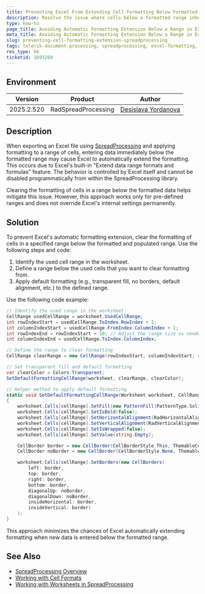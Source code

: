 ```yaml
---
title: Preventing Excel From Extending Cell Formatting Below Formatted Range Using SpreadProcessing
description: Resolve the issue where cells below a formatted range inherit formatting when using SpreadProcessing to generate Excel files.
type: how-to
page_title: Avoiding Automatic Formatting Extension Below a Range in Excel with SpreadProcessing
meta_title: Avoiding Automatic Formatting Extension Below a Range in Excel with SpreadProcessing
slug: preventing-cell-formatting-extension-spreadprocessing
tags: telerik-document-processing, spreadprocessing, excel-formatting, cell-formatting, worksheet
res_type: kb
ticketid: 1693269
---
```


## Environment

 Version | Product | Author | 
| ---- | ---- | ---- | 
| 2025.2.520| RadSpreadProcessing |[Desislava Yordanova](https://www.telerik.com/blogs/author/desislava-yordanova)|

## Description

When exporting an Excel file using [SpreadProcessing](https://docs.telerik.com/devtools/document-processing/libraries/radspreadprocessing/overview) and applying formatting to a range of cells, entering data immediately below the formatted range may cause Excel to automatically extend the formatting. This occurs due to Excel's built-in "Extend data range formats and formulas" feature. The behavior is controlled by Excel itself and cannot be disabled programmatically from within the SpreadProcessing library.

Clearing the formatting of cells in a range below the formatted data helps mitigate this issue. However, this approach works only for pre-defined ranges and does not override Excel's internal settings permanently.

## Solution

To prevent Excel's automatic formatting extension, clear the formatting of cells in a specified range below the formatted and populated range. Use the following steps and code:

1. Identify the used cell range in the worksheet.
2. Define a range below the used cells that you want to clear formatting from.
3. Apply default formatting (e.g., transparent fill, no borders, default alignment, etc.) to the defined range.

Use the following code example:

```csharp
// Identify the used range in the worksheet
CellRange usedCellRange = worksheet.UsedCellRange;
int rowIndexStart = usedCellRange.ToIndex.RowIndex + 1;
int columnIndexStart = usedCellRange.FromIndex.ColumnIndex + 1;
int rowIndexEnd = rowIndexStart + 10; // Adjust the range size as needed
int columnIndexEnd = usedCellRange.ToIndex.ColumnIndex;

// Define the range to clear formatting
CellRange clearRange = new CellRange(rowIndexStart, columnIndexStart, rowIndexEnd, columnIndexEnd);

// Set transparent fill and default formatting
var clearColor = Colors.Transparent;
SetDefaultFormattingCellRange(worksheet, clearRange, clearColor);

// Helper method to apply default formatting
static void SetDefaultFormattingCellRange(Worksheet worksheet, CellRange cellRange, Color cellColor)
{
    worksheet.Cells[cellRange].SetFill(new PatternFill(PatternType.Solid, cellColor, Colors.Transparent));
    worksheet.Cells[cellRange].SetIsBold(false);
    worksheet.Cells[cellRange].SetHorizontalAlignment(RadHorizontalAlignment.Left);
    worksheet.Cells[cellRange].SetVerticalAlignment(RadVerticalAlignment.Center);
    worksheet.Cells[cellRange].SetIsWrapped(false);
    worksheet.Cells[cellRange].SetValue(string.Empty);

    CellBorder border = new CellBorder(CellBorderStyle.Thin, ThemableColor.FromColor(Colors.LightGray));
    CellBorder noBorder = new CellBorder(CellBorderStyle.None, ThemableColor.FromColor(Colors.Black));

    worksheet.Cells[cellRange].SetBorders(new CellBorders(
        left: border,
        top: border,
        right: border,
        bottom: border,
        diagonalUp: noBorder,
        diagonalDown: noBorder,
        insideHorizontal: border,
        insideVertical: border)
    );
}
```

This approach minimizes the chances of Excel automatically extending formatting when new data is entered below the formatted range.

## See Also

- [SpreadProcessing Overview](https://docs.telerik.com/devtools/document-processing/libraries/radspreadprocessing/overview)
- [Working with Cell Formats](https://docs.telerik.com/devtools/document-processing/libraries/radspreadprocessing/features/formats)
- [Working with Worksheets in SpreadProcessing](https://docs.telerik.com/devtools/document-processing/libraries/radspreadprocessing/features/worksheets)

